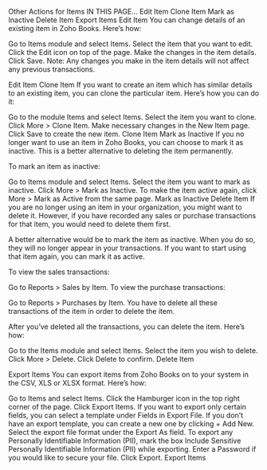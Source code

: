 Other Actions for Items
IN THIS PAGE…
Edit Item
Clone Item
Mark as Inactive
Delete Item
Export Items
Edit Item
You can change details of an existing item in Zoho Books. Here’s how:

Go to Items module and select Items.
Select the item that you want to edit.
Click the Edit icon on top of the page.
Make the changes in the item details.
Click Save.
Note:
Any changes you make in the item details will not affect any previous transactions.

Edit Item
Clone Item
If you want to create an item which has similar details to an existing item, you can clone the particular item. Here’s how you can do it:

Go to the module Items and select Items.
Select the item you want to clone.
Click More > Clone Item.
Make necessary changes in the New Item page.
Click Save to create the new item.
Clone Item
Mark as Inactive
If you no longer want to use an item in Zoho Books, you can choose to mark it as inactive. This is a better alternative to deleting the item permanently.

To mark an item as inactive:

Go to Items module and select Items.
Select the item you want to mark as inactive.
Click More > Mark as Inactive. To make the item active again, click More > Mark as Active from the same page.
Mark as Inactive
Delete Item
If you are no longer using an item in your organization, you might want to delete it. However, if you have recorded any sales or purchase transactions for that item, you would need to delete them first.

A better alternative would be to mark the item as inactive. When you do so, they will no longer appear in your transactions. If you want to start using that item again, you can mark it as active.

To view the sales transactions:

Go to Reports > Sales by Item.
To view the purchase transactions:

Go to Reports > Purchases by Item.
You have to delete all these transactions of the item in order to delete the item.

After you’ve deleted all the transactions, you can delete the item. Here’s how:

Go to the Items module and select Items.
Select the item you wish to delete.
Click More > Delete.
Click Delete to confirm.
Delete Item

Export Items
You can export items from Zoho Books on to your system in the CSV, XLS or XLSX format. Here’s how:

Go to Items and select Items.
Click the Hamburger icon in the top right corner of the page.
Click Export Items.
If you want to export only certain fields, you can select a template under Fields in Export File. If you don’t have an export template, you can create a new one by clicking + Add New.
Select the export file format under the Export As field.
To export any Personally Identifiable Information (PII), mark the box Include Sensitive Personally Identifiable Information (PII) while exporting.
Enter a Password if you would like to secure your file.
Click Export.
Export Items
